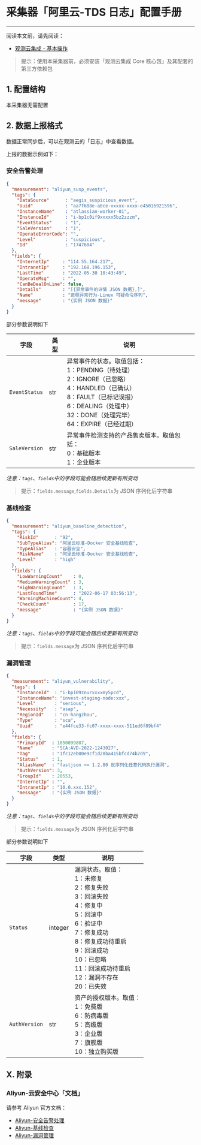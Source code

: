 # 采集器「阿里云-TDS 日志」配置手册
---


阅读本文前，请先阅读：

- [观测云集成 - 基本操作](/dataflux-func/script-market-guance-integration)

> 提示：使用本采集器前，必须安装「观测云集成 Core 核心包」及其配套的第三方依赖包

## 1. 配置结构

本采集器无需配置

## 2. 数据上报格式

数据正常同步后，可以在观测云的「日志」中查看数据。

上报的数据示例如下：

### 安全告警处理

~~~json
{
  "measurement": "aliyun_susp_events",
  "tags": {
    "DataSource"      : "aegis_suspicious_event",
    "Uuid"            : "aa7f688e-a0ce-xxxxx-xxxx-e45016921596",
    "InstanceName"    : "atlassian-worker-01",
    "InstanceId"      : "i-bp1c0if9xxxxx5bz2zzzm",
    "EventStatus"     : "1",
    "SaleVersion"     : "1",
    "OperateErrorCode": "",
    "Level"           : "suspicious",
    "Id"              : "1747604"
  },
  "fields": {
    "InternetIp"     : "114.55.164.217",
    "IntranetIp"     : "192.168.196.153",
    "LastTime"       : "2022-05-30 10:43:49",
    "OperateMsg"     : "",
    "CanBeDealOnLine": false,
    "Details"        : "[{异常事件的详情 JSON 数据},]",
    "Name"           : "进程异常行为-Linux 可疑命令序列",
    "message"        : "{实例 JSON 数据}"
  }
}
~~~

部分参数说明如下

| 字段          | 类型 | 说明                                                                                                                                                                                                  |
| ------------- | ---- | ----------------------------------------------------------------------------------------------------------------------------------------------------------------------------------------------------- |
| `EventStatus` | str  | 异常事件的状态。取值包括：<br>1：PENDING（待处理）<br>2：IGNORE（已忽略）<br>4：HANDLED（已确认）<br>8：FAULT（已标记误报）<br>6：DEALING（处理中）<br>32：DONE（处理完毕）<br>64：EXPIRE（已经过期） |
| `SaleVersion` | str  | 异常事件检测支持的产品售卖版本。取值包括：<br>0：基础版本 <br>1：企业版本                                                                                                                             |

*注意：`tags`、`fields`中的字段可能会随后续更新有所变动*

> 提示：`fields.message`,`fields.Details`为 JSON 序列化后字符串

### 基线检查
~~~json
{
  "measurement": "aliyun_baseline_detection",
  "tags": {
    "RiskId"      : "92",
    "SubTypeAlias": "阿里云标准-Docker 安全基线检查",
    "TypeAlias"   : "容器安全",
    "RiskName"    : "阿里云标准-Docker 安全基线检查",
    "Level"       : "high"
  },
  "fields": {
    "LowWarningCount"    : 0,
    "MediumWarningCount" : 3,
    "HighWarningCount"   : 3,
    "LastFoundTime"      : "2022-06-17 03:56:13",
    "WarningMachineCount": 4,
    "CheckCount"         : 17,
    "message"            : "{实例 JSON 数据}"
  }
}
~~~

*注意：`tags`、`fields`中的字段可能会随后续更新有所变动*

> 提示：`fields.message`为 JSON 序列化后字符串

### 漏洞管理

~~~json
{
  "measurement": "aliyun_vulnerability",
  "tags": {
    "InstanceId"  : "i-bp109znurxxxxmy5pcd",
    "InstanceName": "invest-staging-node:xxx",
    "Level"       : "serious",
    "Necessity"   : "asap",
    "RegionId"    : "cn-hangzhou",
    "Type"        : "sca",
    "Uuid"        : "e44fce33-fc07-xxxx-xxxx-511ed6f89bf4"
  },
  "fields": {
    "PrimaryId"  : 1050099807,
    "Name"       : "SCA:AVD-2022-1243027",
    "Tag"        : "1fc12eb00e9cf1d28ba415bfcd74b7d9",
    "Status"     : 1,
    "AliasName"  : "fastjson <= 1.2.80 反序列化任意代码执行漏洞",
    "AuthVersion": 3,
    "GroupId"    : 20553,
    "InternetIp" : "",
    "IntranetIp" : "10.0.xxx.152",
    "message"    : "{实例 JSON 数据}"
  }
}
~~~

*注意：`tags`、`fields`中的字段可能会随后续更新有所变动*

> 提示：`fields.message`为 JSON 序列化后字符串

部分参数说明如下

| 字段          | 类型    | 说明                                                                                                                                                                                                                      |
| ------------- | ------- | ------------------------------------------------------------------------------------------------------------------------------------------------------------------------------------------------------------------------- |
| `Status`      | integer | 漏洞状态。取值：<br>1：未修复<br>2：修复失败<br>3：回滚失败<br>4：修复中<br>5：回滚中<br>6：验证中<br>7：修复成功<br>8：修复成功待重启<br>9：回滚成功<br>10：已忽略<br>11：回滚成功待重启<br>12：漏洞不存在<br>20：已失效 |
| `AuthVersion` | str     | 资产的授权版本。取值：<br>1：免费版<br>6：防病毒版<br>5：高级版<br>3：企业版<br>7：旗舰版<br>10：独立购买版                                                                                                               |

## X. 附录

### Aliyun-云安全中心「文档」

请参考 Aliyun 官方文档：

- [Aliyun-安全告警处理 ](https://help.aliyun.com/document_detail/421745.html)
- [Aliyun-基线检查 ](https://help.aliyun.com/document_detail/421798.html)
- [Aliyun-漏洞管理 ](https://help.aliyun.com/document_detail/421786.html)
